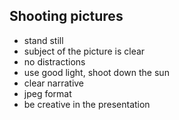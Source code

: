 ## Shooting pictures
* stand still
* subject of the picture is clear
* no distractions
* use good light, shoot down the sun
* clear narrative
* jpeg format
* be creative in the presentation
